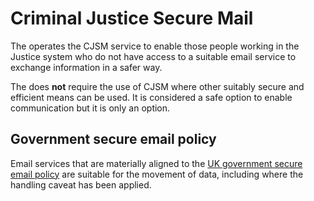 # Criminal Justice Secure Mail

The operates the CJSM service to enable those people working in the Justice system who do not have access to a suitable email service to exchange information in a safer way.

The does **not** require the use of CJSM where other suitably secure and efficient means can be used. It is considered a safe option to enable communication but it is only an option.

## Government secure email policy

Email services that are materially aligned to the [UK government secure email policy](https://www.gov.uk/guidance/securing-government-email) are suitable for the movement of data, including where the handling caveat has been applied.

